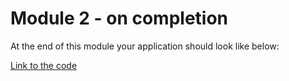 # Module 2 - on completion

At the end of this module your application should look like below:

[Link to the code]()